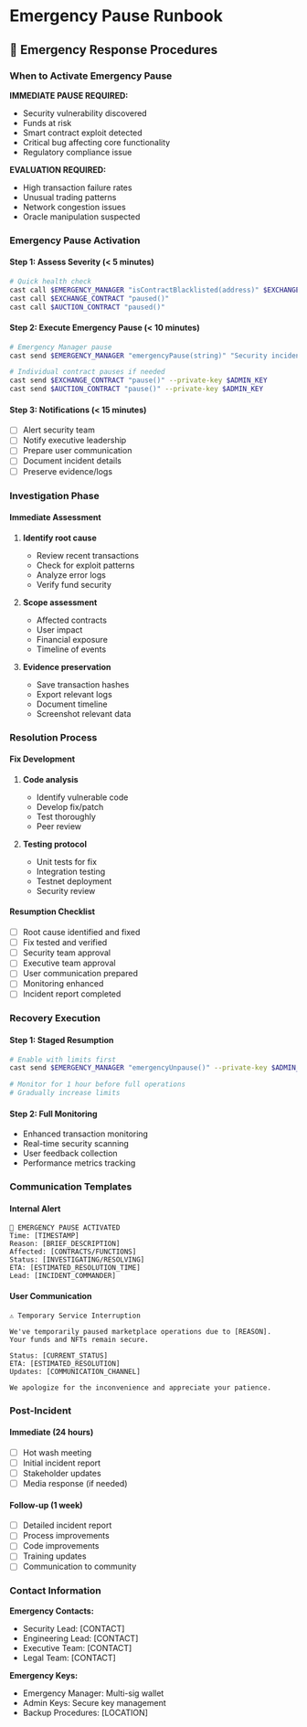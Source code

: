 # Emergency Pause Runbook

## 🚨 Emergency Response Procedures

### When to Activate Emergency Pause

**IMMEDIATE PAUSE REQUIRED:**
- Security vulnerability discovered
- Funds at risk
- Smart contract exploit detected
- Critical bug affecting core functionality
- Regulatory compliance issue

**EVALUATION REQUIRED:**
- High transaction failure rates
- Unusual trading patterns
- Network congestion issues
- Oracle manipulation suspected

### Emergency Pause Activation

#### Step 1: Assess Severity (< 5 minutes)
```bash
# Quick health check
cast call $EMERGENCY_MANAGER "isContractBlacklisted(address)" $EXCHANGE_CONTRACT
cast call $EXCHANGE_CONTRACT "paused()" 
cast call $AUCTION_CONTRACT "paused()"
```

#### Step 2: Execute Emergency Pause (< 10 minutes)
```bash
# Emergency Manager pause
cast send $EMERGENCY_MANAGER "emergencyPause(string)" "Security incident - immediate pause" --private-key $EMERGENCY_KEY

# Individual contract pauses if needed
cast send $EXCHANGE_CONTRACT "pause()" --private-key $ADMIN_KEY
cast send $AUCTION_CONTRACT "pause()" --private-key $ADMIN_KEY
```

#### Step 3: Notifications (< 15 minutes)
- [ ] Alert security team
- [ ] Notify executive leadership
- [ ] Prepare user communication
- [ ] Document incident details
- [ ] Preserve evidence/logs

### Investigation Phase

#### Immediate Assessment
1. **Identify root cause**
   - Review recent transactions
   - Check for exploit patterns
   - Analyze error logs
   - Verify fund security

2. **Scope assessment**
   - Affected contracts
   - User impact
   - Financial exposure
   - Timeline of events

3. **Evidence preservation**
   - Save transaction hashes
   - Export relevant logs
   - Document timeline
   - Screenshot relevant data

### Resolution Process

#### Fix Development
1. **Code analysis**
   - Identify vulnerable code
   - Develop fix/patch
   - Test thoroughly
   - Peer review

2. **Testing protocol**
   - Unit tests for fix
   - Integration testing
   - Testnet deployment
   - Security review

#### Resumption Checklist
- [ ] Root cause identified and fixed
- [ ] Fix tested and verified
- [ ] Security team approval
- [ ] Executive team approval
- [ ] User communication prepared
- [ ] Monitoring enhanced
- [ ] Incident report completed

### Recovery Execution

#### Step 1: Staged Resumption
```bash
# Enable with limits first
cast send $EMERGENCY_MANAGER "emergencyUnpause()" --private-key $ADMIN_KEY

# Monitor for 1 hour before full operations
# Gradually increase limits
```

#### Step 2: Full Monitoring
- Enhanced transaction monitoring
- Real-time security scanning
- User feedback collection
- Performance metrics tracking

### Communication Templates

#### Internal Alert
```
🚨 EMERGENCY PAUSE ACTIVATED
Time: [TIMESTAMP]
Reason: [BRIEF_DESCRIPTION]
Affected: [CONTRACTS/FUNCTIONS]
Status: [INVESTIGATING/RESOLVING]
ETA: [ESTIMATED_RESOLUTION_TIME]
Lead: [INCIDENT_COMMANDER]
```

#### User Communication
```
⚠️ Temporary Service Interruption

We've temporarily paused marketplace operations due to [REASON].
Your funds and NFTs remain secure.

Status: [CURRENT_STATUS]
ETA: [ESTIMATED_RESOLUTION]
Updates: [COMMUNICATION_CHANNEL]

We apologize for the inconvenience and appreciate your patience.
```

### Post-Incident

#### Immediate (24 hours)
- [ ] Hot wash meeting
- [ ] Initial incident report
- [ ] Stakeholder updates
- [ ] Media response (if needed)

#### Follow-up (1 week)
- [ ] Detailed incident report
- [ ] Process improvements
- [ ] Code improvements
- [ ] Training updates
- [ ] Communication to community

### Contact Information

**Emergency Contacts:**
- Security Lead: [CONTACT]
- Engineering Lead: [CONTACT]
- Executive Team: [CONTACT]
- Legal Team: [CONTACT]

**Emergency Keys:**
- Emergency Manager: Multi-sig wallet
- Admin Keys: Secure key management
- Backup Procedures: [LOCATION]